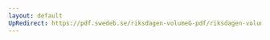 ```yaml
---
layout: default
UpRedirect: https://pdf.swedeb.se/riksdagen-volumeG-pdf/riksdagen-volumeG-pdf/data/198485/reg_198485__reg_02/reg_198485__reg_02_0101.pdf
---
```

